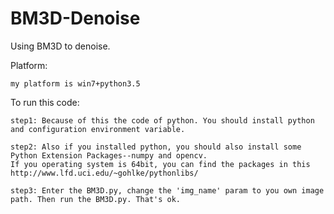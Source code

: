 # BM3D-Denoise
Using BM3D to denoise.


Platform:

	my platform is win7+python3.5

To run this code:

  	step1: Because of this the code of python. You should install python and configuration environment variable.
  	
  	step2: Also if you installed python, you should also install some Python Extension Packages--numpy and opencv.
  	If you operating system is 64bit, you can find the packages in this http://www.lfd.uci.edu/~gohlke/pythonlibs/  
  	
  	step3: Enter the BM3D.py, change the 'img_name' param to you own image path. Then run the BM3D.py. That's ok.
